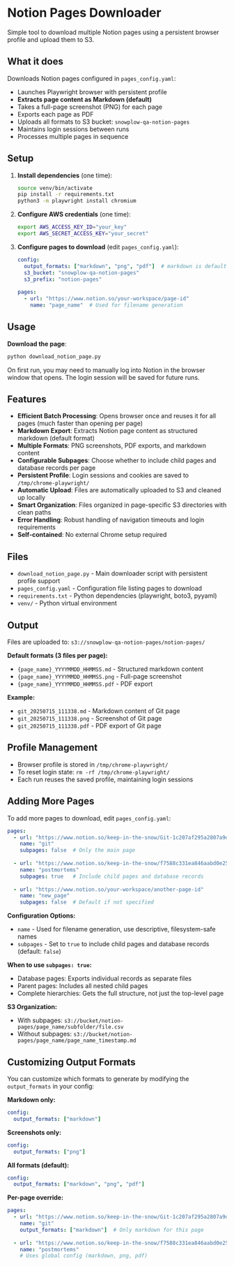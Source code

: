 # Notion Pages Downloader

Simple tool to download multiple Notion pages using a persistent browser profile and upload them to S3.

## What it does

Downloads Notion pages configured in `pages_config.yaml`:
- Launches Playwright browser with persistent profile
- **Extracts page content as Markdown (default)**
- Takes a full-page screenshot (PNG) for each page
- Exports each page as PDF  
- Uploads all formats to S3 bucket: `snowplow-qa-notion-pages`
- Maintains login sessions between runs
- Processes multiple pages in sequence

## Setup

1. **Install dependencies** (one time):
   ```bash
   source venv/bin/activate
   pip install -r requirements.txt
   python3 -m playwright install chromium
   ```

2. **Configure AWS credentials** (one time):
   ```bash
   export AWS_ACCESS_KEY_ID="your_key"
   export AWS_SECRET_ACCESS_KEY="your_secret"
   ```

3. **Configure pages to download** (edit `pages_config.yaml`):
   ```yaml
   config:
     output_formats: ["markdown", "png", "pdf"]  # markdown is default
     s3_bucket: "snowplow-qa-notion-pages"
     s3_prefix: "notion-pages"
     
   pages:
     - url: "https://www.notion.so/your-workspace/page-id"
       name: "page_name"  # Used for filename generation
   ```

## Usage

**Download the page**:
```bash
python download_notion_page.py
```

On first run, you may need to manually log into Notion in the browser window that opens. The login session will be saved for future runs.

## Features

- **Efficient Batch Processing**: Opens browser once and reuses it for all pages (much faster than opening per page)
- **Markdown Export**: Extracts Notion page content as structured markdown (default format)
- **Multiple Formats**: PNG screenshots, PDF exports, and markdown content
- **Configurable Subpages**: Choose whether to include child pages and database records per page
- **Persistent Profile**: Login sessions and cookies are saved to `/tmp/chrome-playwright/`
- **Automatic Upload**: Files are automatically uploaded to S3 and cleaned up locally
- **Smart Organization**: Files organized in page-specific S3 directories with clean paths
- **Error Handling**: Robust handling of navigation timeouts and login requirements
- **Self-contained**: No external Chrome setup required

## Files

- `download_notion_page.py` - Main downloader script with persistent profile support
- `pages_config.yaml` - Configuration file listing pages to download
- `requirements.txt` - Python dependencies (playwright, boto3, pyyaml)
- `venv/` - Python virtual environment

## Output

Files are uploaded to: `s3://snowplow-qa-notion-pages/notion-pages/`

**Default formats (3 files per page):**
- `{page_name}_YYYYMMDD_HHMMSS.md` - Structured markdown content  
- `{page_name}_YYYYMMDD_HHMMSS.png` - Full-page screenshot
- `{page_name}_YYYYMMDD_HHMMSS.pdf` - PDF export

**Example:**
- `git_20250715_111338.md` - Markdown content of Git page
- `git_20250715_111338.png` - Screenshot of Git page  
- `git_20250715_111338.pdf` - PDF export of Git page

## Profile Management

- Browser profile is stored in `/tmp/chrome-playwright/`
- To reset login state: `rm -rf /tmp/chrome-playwright/`
- Each run reuses the saved profile, maintaining login sessions

## Adding More Pages

To add more pages to download, edit `pages_config.yaml`:

```yaml
pages:
  - url: "https://www.notion.so/keep-in-the-snow/Git-1c207af295a2807a9d1ecf578d1465ea"
    name: "git"
    subpages: false  # Only the main page
    
  - url: "https://www.notion.so/keep-in-the-snow/f7588c331ea846aabd0e25c5c4a35d0b"
    name: "postmortems"
    subpages: true   # Include child pages and database records
    
  - url: "https://www.notion.so/your-workspace/another-page-id"
    name: "new_page"
    subpages: false  # Default if not specified
```

**Configuration Options:**
- `name` - Used for filename generation, use descriptive, filesystem-safe names
- `subpages` - Set to `true` to include child pages and database records (default: `false`)

**When to use `subpages: true`:**
- Database pages: Exports individual records as separate files
- Parent pages: Includes all nested child pages
- Complete hierarchies: Gets the full structure, not just the top-level page

**S3 Organization:**
- With subpages: `s3://bucket/notion-pages/page_name/subfolder/file.csv`
- Without subpages: `s3://bucket/notion-pages/page_name/page_name_timestamp.md`

## Customizing Output Formats

You can customize which formats to generate by modifying the `output_formats` in your config:

**Markdown only:**
```yaml
config:
  output_formats: ["markdown"]
```

**Screenshots only:**
```yaml
config:
  output_formats: ["png"]
```

**All formats (default):**
```yaml
config:
  output_formats: ["markdown", "png", "pdf"]
```

**Per-page override:**
```yaml
pages:
  - url: "https://www.notion.so/keep-in-the-snow/Git-1c207af295a2807a9d1ecf578d1465ea"
    name: "git"
    output_formats: ["markdown"]  # Only markdown for this page
    
  - url: "https://www.notion.so/keep-in-the-snow/f7588c331ea846aabd0e25c5c4a35d0b"
    name: "postmortems"
    # Uses global config (markdown, png, pdf)
``` 